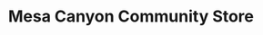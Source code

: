 ---
title: "Mesa Canyon Community Store"
url: /tohajiilee/mesa-canyon-community-store/
shop: general
---